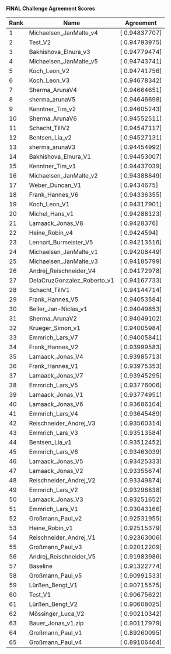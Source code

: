 **FINAL Challenge Agreement Scores**



|Rank|Name|Agreement|
|----|-----|---|
|1|Michaelsen_JanMalte_v4|[ 0.94837707]|
|2|Test_V2|[ 0.94793975]|
|3|Bakhishova_Elnura_v3|[ 0.94779474]|
|4|Michaelsen_JanMalte_v5|[ 0.94743741]|
|5|Koch_Leon_V2|[ 0.94741756]|
|6|Koch_Leon_V3|[ 0.94678342]|
|7|Sherma_ArunaV4|[ 0.94664651]|
|8|sherma_arunaV5|[ 0.94646698]|
|9|Kenntner_Tim_v2|[ 0.94605243]|
|10|Sherma_ArunaV6|[ 0.94552511]|
|11|Schacht_TillV2|[ 0.94547117]|
|12|Bentsen_Lia_v2|[ 0.94527131]|
|13|sherma_arunaV3|[ 0.94454992]|
|14|Bakhishova_Elnura_V1|[ 0.94453007]|
|15|Kenntner_Tim_v1|[ 0.94437039]|
|16|Michaelsen_JanMalte_v2|[ 0.94388849]|
|17|Weber_Duncan_V1|[ 0.9434675]|
|18|Frank_Hannes_V6|[ 0.94336355]|
|19|Koch_Leon_V1|[ 0.94317901]|
|20|Michel_Hans_v1|[ 0.94288123]|
|21|Lamaack_Jonas_V8|[ 0.9428376]|
|22|Heine_Robin_v4|[ 0.9424594]|
|23|Lennart_Burmeister_V5|[ 0.94213516]|
|24|Michaelsen_JanMalte_v1|[ 0.94208449]|
|25|Michaelsen_JanMalte_v3|[ 0.94185799]|
|26|Andrej_Reischneider_V4|[ 0.94172978]|
|27|DelaCruzGonzalez_Roberto_v1|[ 0.94167733]|
|28|Schacht_TillV1|[ 0.94144714]|
|29|Frank_Hannes_V5|[ 0.94053584]|
|30|Beller_Jan-Niclas_v1|[ 0.94049853]|
|31|Sherma_ArunaV2|[ 0.94049102]|
|32|Krueger_Simon_v1|[ 0.94005984]|
|33|Emmrich_Lars_V7|[ 0.94005841]|
|34|Frank_Hannes_V2|[ 0.93999583]|
|35|Lamaack_Jonas_V4|[ 0.93985713]|
|36|Frank_Hannes_V1|[ 0.93975353]|
|37|Lamaack_Jonas_V7|[ 0.93945295]|
|38|Emmrich_Lars_V5|[ 0.93776006]|
|39|Lamaack_Jonas_V1|[ 0.93774951]|
|40|Lamaack_Jonas_V6|[ 0.93686104]|
|41|Emmrich_Lars_V4|[ 0.93645489]|
|42|Reischneider_Andrej_V3|[ 0.93560314]|
|43|Emmrich_Lars_V3|[ 0.93513584]|
|44|Bentsen_Lia_v1|[ 0.93512452]|
|45|Emmrich_Lars_V6|[ 0.93463039]|
|46|Lamaack_Jonas_V5|[ 0.93425333]|
|47|Lamaack_Jonas_V2|[ 0.93355674]|
|48|Reischneider_Andrej_V2|[ 0.93349874]|
|49|Emmrich_Lars_V2|[ 0.93296838]|
|50|Lamaack_Jonas_V3|[ 0.93251652]|
|51|Emmrich_Lars_V1|[ 0.93043166]|
|52|Großmann_Paul_v2|[ 0.92531955]|
|53|Heine_Robin_v1|[ 0.92515379]|
|54|Reischneider_Andrej_V1|[ 0.92363006]|
|55|Großmann_Paul_v3|[ 0.92012209]|
|56|Andrej_Reischneider_V5|[ 0.91983986]|
|57|Baseline|[ 0.91322774]|
|58|Großmann_Paul_v5|[ 0.90991533]|
|59|Lürßen_Bengt_V1|[ 0.90715575]|
|60|Test_V1|[ 0.90675622]|
|61|Lürßen_Bengt_V2|[ 0.90608025]|
|62|Mössinger_Luca_V2|[ 0.90210342]|
|63|Bauer_Jonas_v1.zip|[ 0.90117979]|
|64|Großmann_Paul_v1|[ 0.89260095]|
|65|Großmann_Paul_v4|[ 0.89106464]|
